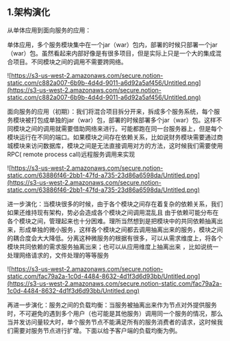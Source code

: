 ## 1.架构演化

从单体应用到面向服务的应用：

单体应用，多个服务模块集中在一个jar（war）包内，部署的时候只部署一个jar（war）包。虽然看起来内部好像是有很多项目，但是实际上只是一个大的集成混合项目。不同模块之间的调用不需要跨网络。

![https://s3-us-west-2.amazonaws.com/secure.notion-static.com/c882a007-6b9b-4d4d-9011-a6d92a5af456/Untitled.png](https://s3-us-west-2.amazonaws.com/secure.notion-static.com/c882a007-6b9b-4d4d-9011-a6d92a5af456/Untitled.png)

面向服务的应用（初期）：我们将混合项目拆分开来，拆成多个服务系统，每个服务模块被打包成单独的jar（war）包，部署的时候部署多个jar（war）包。这样不同模块之间的调用就需要借助网络来进行。可能都跑在同一台服务器上，但是每个模块运行在不同的端口。如果模块之间存在依赖关系，比如说财务模块需要通过商城模块来访问数据库，模块之间是无法直接调用对方的方法，这时候我们需要使用RPC(
remote process call)远程服务调用来实现

![https://s3-us-west-2.amazonaws.com/secure.notion-static.com/63886f46-2bb1-47fd-a735-23d86a6598da/Untitled.png](https://s3-us-west-2.amazonaws.com/secure.notion-static.com/63886f46-2bb1-47fd-a735-23d86a6598da/Untitled.png)

进一步演化：当模块很多的时候，由于各个模块之间存在着复杂的依赖关系，我们如果还维持现有架构，势必会造成各个模块之间调用混乱且
由于依赖可能分布在各个模块之间，管理起来也十分困难。理所当然想到是把模块中的共同依赖抽离出来，形成单独的微小服务，这样各个模块之间都去调用抽离出来的服务，模块之间的耦合度会大大降低。分离这种微服务的根据有很多，可以从需求维度上，将各个模块共同依赖的需求服务抽离出来；也可以从应用维度上抽离出来
，比如说统一处理网络请求的，文件处理的等等服务

![https://s3-us-west-2.amazonaws.com/secure.notion-static.com/fac79a2a-1c0d-4484-8632-4d1f3d6d93bb/Untitled.png](https://s3-us-west-2.amazonaws.com/secure.notion-static.com/fac79a2a-1c0d-4484-8632-4d1f3d6d93bb/Untitled.png)

再进一步演化：服务之间的负载均衡：当服务被抽离出来作为节点对外提供服务时，不可避免的遇到多个用户（也可能是其他服务）调用同一个服务的情况，那么当并发访问量较大时，单个服务节点不能满足所有的服务消费者的请求，这时候我们需要对服务节点进行扩增。下面以给予客户端的负载均衡为例。